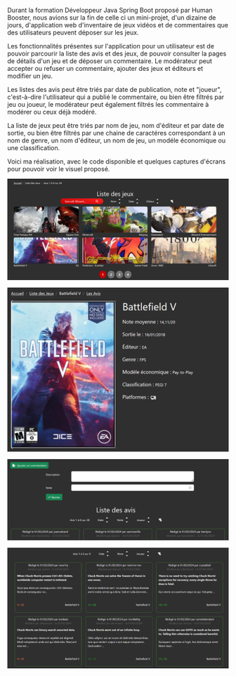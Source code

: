 Durant la formation Développeur Java Spring Boot proposé par Human Booster, nous avions sur la fin de celle ci un mini-projet, d'un dizaine de jours, d'application web d'inventaire de jeux vidéos et de commentaires que des utilisateurs peuvent déposer sur les jeux.

Les fonctionnalités présentes sur l'application pour un utilisateur est de pouvoir parcourir la liste des avis et des jeux, de pouvoir consulter la pages de détails d'un jeu et de déposer un commentaire.
Le modérateur peut accepter ou refuser un commentaire, ajouter des jeux et éditeurs et modifier un jeu.

Les listes des avis peut être triés par date de publication, note et "joueur", c'est-à-dire l'utilisateur qui a publié le commentaire, ou bien être filtrés par jeu ou joueur, le modérateur peut également filtrés les commentaire à modérer ou ceux déjà modéré.

La liste de jeux peut être triés par nom de jeu, nom d'éditeur et par date de sortie, ou bien être filtrés par une chaine de caractéres correspondant à un nom de genre, un nom d'éditeur, un nom de jeu, un modéle économique ou une classification.

Voici ma réalisation, avec le code disponible et quelques captures d'écrans pour pouvoir voir le visuel proposé.

![Voici la Liste des jeux](image4.png)

![Voici les détails d'un jeu](image2.png)

![Voici le formulaire de dépot d'un avis sur la page d'un jeu](image.png)

![Voici la liste des avis](image3.png)